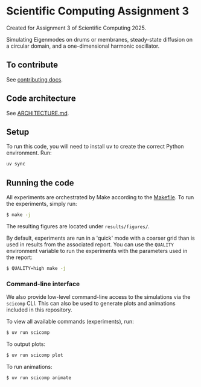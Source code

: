 # Scientific Computing Assignment 3

Created for Assignment 3 of Scientific Computing 2025.

Simulating Eigenmodes on drums or membranes, steady-state diffusion on a circular domain, and a one-dimensional harmonic oscillator. 

## To contribute
See [contributing docs](CONTRIBUTING.md).

## Code architecture
See [ARCHITECTURE.md](ARCHITECTURE.md).

## Setup 
To run this code, you will need to install uv to create the correct Python environment. 
Run: 
```bash
uv sync
```

## Running the code
All experiments are orchestrated by Make according to the [Makefile](Makefile). To
run the experiments, simply run:
```bash
$ make -j
```

The resulting figures are located under `results/figures/`.

By default, experiments are run in a 'quick' mode with a coarser grid than is used 
in results from the associated report. You can use the `QUALITY` environment variable
to run the experiments with the parameters used in the report:
```bash
$ QUALITY=high make -j 
```

### Command-line interface
We also provide low-level command-line access to the simulations via the `scicomp` CLI. 
This can also be used to generate plots and animations included in this repository. 

To view all available commands (experiments), run:
```bash
$ uv run scicomp
```

To output plots: 
```bash
$ uv run scicomp plot
```

To run animations: 
```bash
$ uv run scicomp animate
```

